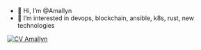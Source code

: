 - 👋 Hi, I’m @Amallyn
- 👀 I’m interested in devops, blockchain, ansible, k8s, rust, new technologies
<!--- - 🌱 I’m currently learning ...
- 💞️ I’m looking to collaborate on devops projects
- 📫 How to reach me ...
--->

[![CV Amallyn](../latexcv/tree/master/docs/media/infographics2_en.png)](https://raw.githubusercontent.com/Amallyn/latexcv/master/infographics2/en/main.pdf)

<!---
Amallyn/Amallyn is a ✨ special ✨ repository because its `README.md` (this file) appears on your GitHub profile.
You can click the Preview link to take a look at your changes.
--->
